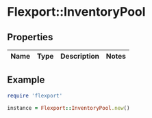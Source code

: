 # Flexport::InventoryPool

## Properties

| Name | Type | Description | Notes |
| ---- | ---- | ----------- | ----- |

## Example

```ruby
require 'flexport'

instance = Flexport::InventoryPool.new()
```

